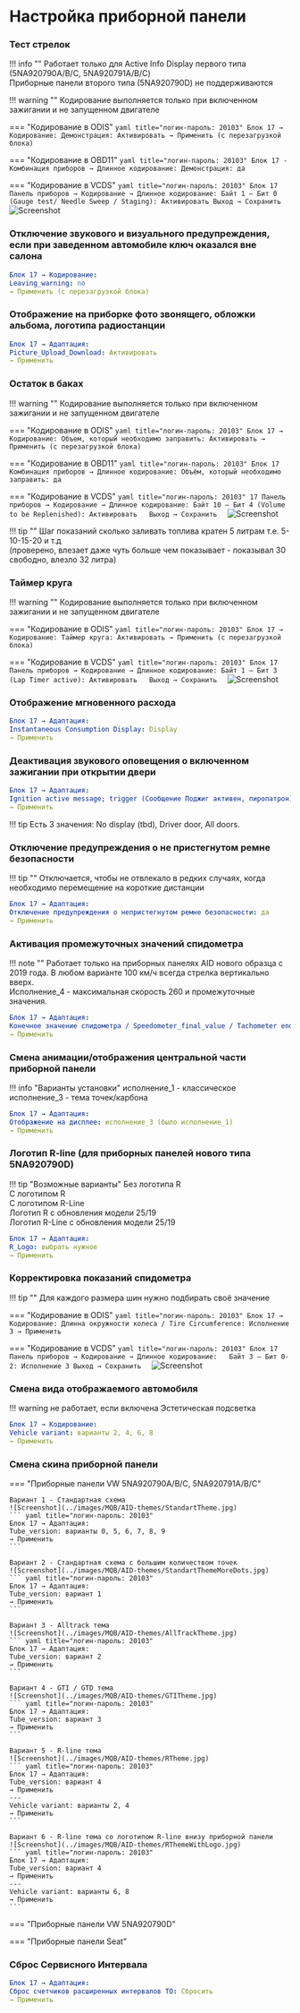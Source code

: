 
# Настройка приборной панели

### Тест стрелок

!!! info ""
    Работает только для Active Info Display первого типа (5NA920790A/B/C, 5NA920791A/B/C)  
    Приборные панели второго типа (5NA920790D) не поддерживаются

!!! warning ""
    Кодирование выполняется только при включенном зажигании и не запущенном двигателе
    
=== "Кодирование в ODIS"
    ``` yaml title="логин-пароль: 20103"
    Блок 17 → Кодирование:
    Демонстрация: Активировать
    → Применить (с перезагрузкой блока)
    ```

=== "Кодирование в OBD11"
    ``` yaml title="логин-пароль: 20103"
    Блок 17 - Комбинация приборов → Длинное кодирование:
    Демонстрация: да
    ```

=== "Кодирование в VCDS"
    ``` yaml title="логин-пароль: 20103"
    Блок 17 Панель приборов → Кодирование → Длинное кодирование:
    Байт 1 – Бит 0 (Gauge test/ Needle Sweep / Staging): Активировать
    Выход → Сохранить  
    ```
    ![Screenshot](../images/MQB/staging.jpg)

### Отключение звукового и визуального предупреждения, если при заведенном автомобиле ключ оказался вне салона
``` yaml
Блок 17 → Кодирование:
Leaving_warning: no
→ Применить (с перезагрузкой блока)
```

### Отображение на приборке фото звонящего, обложки альбома, логотипа радиостанции

``` yaml title="логин-пароль: 20103 или 47115"
Блок 17 → Адаптация:
Picture_Upload_Download: Активировать
→ Применить
```
  
### Остаток в баках

!!! warning ""
    Кодирование выполняется только при включенном зажигании и не запущенном двигателе

=== "Кодирование в ODIS"
    ``` yaml title="логин-пароль: 20103"
    Блок 17 → Кодирование:
    Объем, который необходимо заправить: Активировать
    → Применить (с перезагрузкой блока)
    ```
    
=== "Кодирование в OBD11"
    ``` yaml title="логин-пароль: 20103"
    Блок 17 Комбинация приборов → Длинное кодирование:
    Объём, который необходимо заправить: да
    ```
    
=== "Кодирование в VCDS"
    ``` yaml title="логин-пароль: 20103"
    17 Панель приборов → Кодирование → Длинное кодирование:
    Байт 10 – Бит 4 (Volume to be Replenished): Активировать  
    Выход → Сохранить  
    ```
    ![Screenshot](../images/MQB/refill.jpg)

!!! tip ""
    Шаг показаний сколько заливать топлива кратен 5 литрам т.е. 5-10-15-20 и т.д  
    (проверено, влезает даже чуть больше чем показывает - показывал 30 свободно, влезло 32 литра)
    
### Таймер круга

!!! warning ""
    Кодирование выполняется только при включенном зажигании и не запущенном двигателе

=== "Кодирование в ODIS"
    ``` yaml title="логин-пароль: 20103"
    Блок 17 → Кодирование:
    Таймер круга: Активировать
    → Применить (с перезагрузкой блока)
    ```

=== "Кодирование в VCDS"
    ``` yaml title="логин-пароль: 20103"
    Блок 17 Панель приборов → Кодирование → Длинное кодирование:
    Байт 1 – Бит 3 (Lap Timer active): Активировать  
    Выход → Сохранить  
    ```
    ![Screenshot](../images/MQB/staging.jpg)

### Отображение мгновенного расхода

``` yaml title="логин-пароль: 20103"
Блок 17 → Адаптация:
Instantaneous Consumption Display: Display
→ Применить
```

### Деактивация звукового оповещения о включенном зажигании при открытии двери

``` yaml title="логин-пароль: 20103"
Блок 17 → Адаптация:
Ignition active message; trigger (Сообщение Поджиг активен, пиропатрон): «No display (tbd)»
→ Применить
```

!!! tip
    Есть 3 значения: No display (tbd), Driver door, All doors.  

### Отключение предупреждения о не пристегнутом ремне безопасности

!!! tip ""
    Отключается, чтобы не отвлекало в редких случаях, когда необходимо перемещение на короткие дистанции

``` yaml title="логин-пароль: 20103"
Блок 17 → Адаптация:
Отключение предупреждения о непристегнутом ремне безопасности: да
→ Применить
```
    
### Активация промежуточных значений спидометра

!!! note ""
    Работает только на приборных панелях AID нового образца с 2019 года. В любом варианте 100 км/ч всегда стрелка вертикально вверх.  
    Исполнение_4 - максимальная скорость 260 и промежуточные значения. 

``` yaml title="логин-пароль: 20103"
Блок 17 → Адаптация:
Конечное значение спидометра / Speedometer_final_value / Tachometer end value: исполнение_4 (было исполнение_1)
→ Применить
```

### Смена анимации/отображения центральной части приборной панели

!!! info "Варианты установки"
    исполнение_1 - классическое
    исполнение_3 - тема точек/карбона

``` yaml title="логин-пароль: 20103"
Блок 17 → Адаптация:
Отображение на дисплее: исполнение_3 (было исполнение_1)
→ Применить
```

### Логотип R-line (для приборных панелей нового типа 5NA920790D)

!!! tip "Возможные варианты"
    Без логотипа R  
    С логотипом R  
    С логотипом R-Line  
    Логотип R с обновления модели 25/19  
    Логотип R-Line с обновления модели 25/19  

``` yaml title="логин-пароль: 20103"
Блок 17 → Адаптация:
R_Logo: выбрать нужное
→ Применить
```

### Корректировка показаний спидометра

!!! tip ""
    Для каждого размера шин нужно подбирать своё значение

=== "Кодирование в ODIS"
    ``` yaml title="логин-пароль: 20103"
    Блок 17 → Кодирование:
    Длинна окружности колеса / Tire Circumference: Исполнение 3
    → Применить
    ```
    
=== "Кодирование в VCDS"
    ``` yaml title="логин-пароль: 20103"
    Блок 17 Панель приборов → Кодирование → Длинное кодирование:  
    Байт 3 – Бит 0-2: Исполнение 3
    Выход → Сохранить  
    ```
    ![Screenshot](../images/MQB/speed.png)

### Смена вида отображаемого автомобиля

!!! warning
    не работает, если включена Эстетическая подсветка

``` yaml title="логин-пароль: 20103"
Блок 17 → Кодирование:
Vehicle variant: варианты 2, 4, 6, 8
→ Применить
```

### Смена скина приборной панели

=== "Приборные панели VW 5NA920790A/B/C, 5NA920791A/B/C"

    Вариант 1 - Стандартная схема  
    ![Screenshot](../images/MQB/AID-themes/StandartTheme.jpg)
    ``` yaml title="логин-пароль: 20103"
    Блок 17 → Адаптация:
    Tube_version: варианты 0, 5, 6, 7, 8, 9
    → Применить
    ```

    Вариант 2 - Стандартная схема c большим количеством точек  
    ![Screenshot](../images/MQB/AID-themes/StandartThemeMoreDots.jpg)
    ``` yaml title="логин-пароль: 20103"
    Блок 17 → Адаптация:
    Tube_version: вариант 1
    → Применить
    ```

    Вариант 3 - Alltrack тема  
    ![Screenshot](../images/MQB/AID-themes/AllTrackTheme.jpg)
    ``` yaml title="логин-пароль: 20103"
    Блок 17 → Адаптация:
    Tube_version: вариант 2
    → Применить
    ```

    Вариант 4 - GTI / GTD тема  
    ![Screenshot](../images/MQB/AID-themes/GTITheme.jpg)
    ``` yaml title="логин-пароль: 20103"
    Блок 17 → Адаптация:
    Tube_version: вариант 3
    → Применить
    ```

    Вариант 5 - R-line тема  
    ![Screenshot](../images/MQB/AID-themes/RTheme.jpg)
    ``` yaml title="логин-пароль: 20103"
    Блок 17 → Адаптация: 
    Tube_version: вариант 4
    → Применить
    ---
    Vehicle variant: варианты 2, 4
    → Применить
    ```

    Вариант 6 - R-line тема со логотипом R-line внизу приборной панели  
    ![Screenshot](../images/MQB/AID-themes/RThemeWithLogo.jpg)
    ``` yaml title="логин-пароль: 20103"
    Блок 17 → Адаптация:
    Tube_version: вариант 4
    → Применить
    ---
    Vehicle variant: варианты 6, 8
    → Применить
    ```

=== "Приборные панели VW 5NA920790D"

=== "Приборные панели Seat"

### Сброс Сервисного Интервала

``` yaml title="логин-пароль: 20103"
Блок 17 → Адаптация:
Сброс счетчиков расширенных интервалов ТО: Сбросить
→ Применить
```
